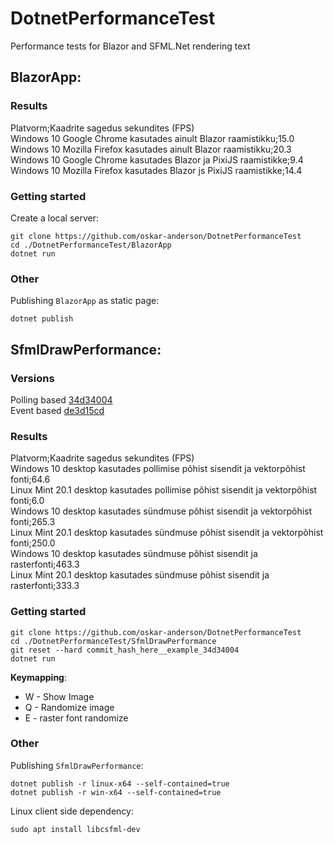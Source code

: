 # DotnetPerformanceTest
Performance tests for Blazor and SFML.Net rendering text

## BlazorApp:

### Results
Platvorm;Kaadrite sagedus sekundites (FPS)  
Windows 10 Google Chrome kasutades ainult Blazor raamistikku;15.0  
Windows 10 Mozilla Firefox kasutades ainult Blazor raamistikku;20.3  
Windows 10 Google Chrome kasutades Blazor ja PixiJS raamistikke;9.4  
Windows 10 Mozilla Firefox kasutades Blazor js PixiJS raamistikke;14.4  

### Getting started
Create a local server:
```
git clone https://github.com/oskar-anderson/DotnetPerformanceTest
cd ./DotnetPerformanceTest/BlazorApp
dotnet run
```

### Other
Publishing `BlazorApp` as static page:
```
dotnet publish
```


## SfmlDrawPerformance:

### Versions
Polling based [34d34004](https://github.com/oskar-anderson/DotnetPerformanceTest/tree/34d34004)  
Event based [de3d15cd](https://github.com/oskar-anderson/DotnetPerformanceTest/tree/de3d15cd)

### Results
Platvorm;Kaadrite sagedus sekundites (FPS)  
Windows 10 desktop  kasutades pollimise põhist sisendit ja vektorpõhist fonti;64.6  
Linux Mint 20.1 desktop kasutades pollimise põhist sisendit ja vektorpõhist fonti;6.0  
Windows 10 desktop kasutades sündmuse põhist sisendit ja vektorpõhist fonti;265.3  
Linux Mint 20.1 desktop kasutades sündmuse põhist sisendit ja vektorpõhist fonti;250.0  
Windows 10 desktop kasutades sündmuse põhist sisendit ja rasterfonti;463.3  
Linux Mint 20.1 desktop kasutades sündmuse põhist sisendit ja rasterfonti;333.3  


### Getting started
```
git clone https://github.com/oskar-anderson/DotnetPerformanceTest
cd ./DotnetPerformanceTest/SfmlDrawPerformance
git reset --hard commit_hash_here__example_34d34004
dotnet run
```

__Keymapping__:  
* W - Show Image  
* Q - Randomize image  
* E - raster font randomize  


### Other
Publishing `SfmlDrawPerformance`:
```
dotnet publish -r linux-x64 --self-contained=true
dotnet publish -r win-x64 --self-contained=true
```

Linux client side dependency:
```
sudo apt install libcsfml-dev
```

